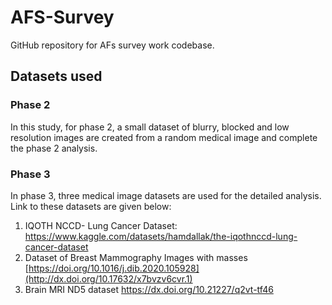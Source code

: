 # AFS-Survey
GitHub repository for AFs survey work codebase.

## Datasets used

### Phase 2
In this study, for phase 2, a small dataset of blurry, blocked and low resolution images are created from a random medical image and complete the phase 2 analysis.

### Phase 3

In phase 3, three medical image datasets are used for the detailed analysis. Link to these datasets are given below:

1. IQOTH NCCD- Lung Cancer Dataset: <https://www.kaggle.com/datasets/hamdallak/the-iqothnccd-lung-cancer-dataset>
2. Dataset of Breast Mammography Images with masses [https://doi.org/10.1016/j.dib.2020.105928](http://dx.doi.org/10.17632/x7bvzv6cvr.1)
3. Brain MRI ND5 dataset <https://dx.doi.org/10.21227/q2vt-tf46> 

